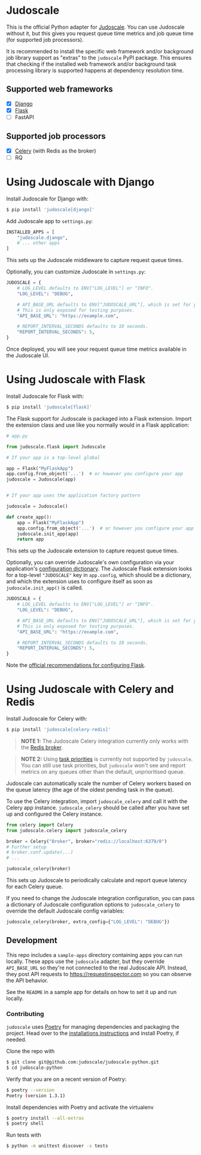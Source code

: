 # Judoscale

This is the official Python adapter for [Judoscale](https://elements.heroku.com/addons/judoscale). You can use Judoscale without it, but this gives you request queue time metrics and job queue time (for supported job processors).

It is recommended to install the specific web framework and/or background job library support as "extras" to the `judoscale` PyPI package. This ensures that checking if the installed web framework and/or background task processing library is supported happens at dependency resolution time.

## Supported web frameworks

- [x] [Django](#using-judoscale-with-django)
- [x] [Flask](#using-judoscale-with-flask)
- [ ] FastAPI

## Supported job processors

- [x] [Celery](#using-judoscale-with-celery-and-redis) (with Redis as the broker)
- [ ] RQ

# Using Judoscale with Django

Install Judoscale for Django with:

```sh
$ pip install 'judoscale[django]'
```

Add Judoscale app to `settings.py`:

```python
INSTALLED_APPS = [
    "judoscale.django",
    # ... other apps
]
```

This sets up the Judoscale middleware to capture request queue times.

Optionally, you can customize Judoscale in `settings.py`:

```python
JUDOSCALE = {
    # LOG_LEVEL defaults to ENV["LOG_LEVEL"] or "INFO".
    "LOG_LEVEL": "DEBUG",

    # API_BASE_URL defaults to ENV["JUDOSCALE_URL"], which is set for you when you install Judoscale.
    # This is only exposed for testing purposes.
    "API_BASE_URL": "https://example.com",

    # REPORT_INTERVAL_SECONDS defaults to 10 seconds.
    "REPORT_INTERVAL_SECONDS": 5,
}
```

Once deployed, you will see your request queue time metrics available in the Judoscale UI.

# Using Judoscale with Flask

Install Judoscale for Flask with:

```sh
$ pip install 'judoscale[flask]'
```

The Flask support for Judoscale is packaged into a Flask extension. Import the extension class and use like you normally would in a Flask application:

```py
# app.py

from judoscale.flask import Judoscale

# If your app is a top-level global

app = Flask("MyFlaskApp")
app.config.from_object('...')  # or however you configure your app
judoscale = Judoscale(app)


# If your app uses the application factory pattern

judoscale = Judoscale()

def create_app():
    app = Flask("MyFlaskApp")
    app.config.from_object('...')  # or however you configure your app
    judoscale.init_app(app)
    return app
```

This sets up the Judoscale extension to capture request queue times.

Optionally, you can override Judoscale's own configuration via your application's [configuration dictionary](https://flask.palletsprojects.com/en/2.2.x/api/#flask.Flask.config). The Judoscale Flask extension looks for a top-level `"JUDOSCALE"` key in `app.config`, which should be a dictionary, and which the extension uses to configure itself as soon as `judoscale.init_app()` is called.

```python
JUDOSCALE = {
    # LOG_LEVEL defaults to ENV["LOG_LEVEL"] or "INFO".
    "LOG_LEVEL": "DEBUG",

    # API_BASE_URL defaults to ENV["JUDOSCALE_URL"], which is set for you when you install Judoscale.
    # This is only exposed for testing purposes.
    "API_BASE_URL": "https://example.com",

    # REPORT_INTERVAL_SECONDS defaults to 10 seconds.
    "REPORT_INTERVAL_SECONDS": 5,
}
```

Note the [official recommendations for configuring Flask](https://flask.palletsprojects.com/en/2.2.x/config/#configuration-best-practices).

# Using Judoscale with Celery and Redis

Install Judoscale for Celery with:

```sh
$ pip install 'judoscale[celery-redis]'
```

> **NOTE 1:** The Judoscale Celery integration currently only works with the [Redis broker](https://docs.celeryq.dev/en/stable/getting-started/backends-and-brokers/index.html#redis).

> **NOTE 2:** Using [task priorities](https://docs.celeryq.dev/en/latest/userguide/calling.html#advanced-options) is currently not supported by `judoscale`. You can still use task priorities, but `judoscale` won't see and report metrics on any queues other than the default, unprioritised queue.

Judoscale can automatically scale the number of Celery workers based on the queue latency (the age of the oldest pending task in the queue).

To use the Celery integration, import `judoscale_celery` and call it with the Celery app instance. `judoscale_celery` should be called after you have set up and configured the Celery instance.

```py
from celery import Celery
from judoscale.celery import judoscale_celery

broker = Celery("Broker", broker="redis://localhost:6379/0")
# Further setup
# broker.conf.update(...)
# ...

judoscale_celery(broker)
```

This sets up Judoscale to periodically calculate and report queue latency for each Celery queue.

If you need to change the Judoscale integration configuration, you can pass a dictionary of Judoscale configuration options to `judoscale_celery` to override the default Judoscale config variables:

```py
judoscale_celery(broker, extra_config={"LOG_LEVEL": "DEBUG"})
```

## Development

This repo includes a `sample-apps` directory containing apps you can run locally. These apps use the `judoscale` adapter, but they override `API_BASE_URL` so they're not connected to the real Judoscale API. Instead, they post API requests to https://requestinspector.com so you can observe the API behavior.

See the `README` in a sample app for details on how to set it up and run locally.

### Contributing

`judoscale` uses [Poetry](https://python-poetry.org/) for managing dependencies and packaging the project. Head over to the [installations instructions](https://python-poetry.org/docs/#installing-with-the-official-installer) and install Poetry, if needed.

Clone the repo with

```sh
$ git clone git@github.com:judoscale/judoscale-python.git
$ cd judoscale-python
```

Verify that you are on a recent version of Poetry:

```sh
$ poetry --version
Poetry (version 1.3.1)
```

Install dependencies with Poetry and activate the virtualenv

```sh
$ poetry install --all-extras
$ poetry shell
```

Run tests with

```sh
$ python -m unittest discover -s tests
```
